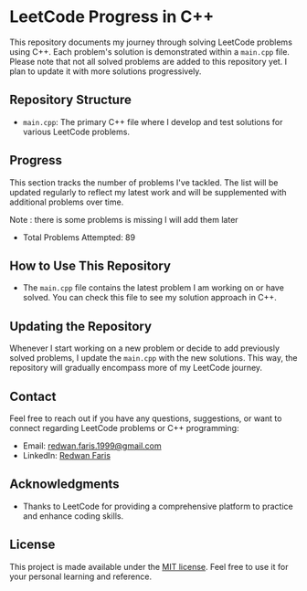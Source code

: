 # LeetCode Progress in C++

This repository documents my journey through solving LeetCode problems using C++. Each problem's solution is demonstrated within a `main.cpp` file. Please note that not all solved problems are added to this repository yet. I plan to update it with more solutions progressively.

## Repository Structure

- `main.cpp`: The primary C++ file where I develop and test solutions for various LeetCode problems.

## Progress

This section tracks the number of problems I've tackled. The list will be updated regularly to reflect my latest work and will be supplemented with additional problems over time.

Note : there is some problems is missing I will add them later

- Total Problems Attempted: 89

## How to Use This Repository

- The `main.cpp` file contains the latest problem I am working on or have solved. You can check this file to see my solution approach in C++.

## Updating the Repository

Whenever I start working on a new problem or decide to add previously solved problems, I update the `main.cpp` with the new solutions. This way, the repository will gradually encompass more of my LeetCode journey.

## Contact

Feel free to reach out if you have any questions, suggestions, or want to connect regarding LeetCode problems or C++ programming:

- Email: [redwan.faris.1999@gmail.com](mailto:redwan.faris.1999@gmail.com)
- LinkedIn: [Redwan Faris](https://www.linkedin.com/in/redwanfaris/)

## Acknowledgments

- Thanks to LeetCode for providing a comprehensive platform to practice and enhance coding skills.

## License

This project is made available under the [MIT license](LICENSE). Feel free to use it for your personal learning and reference.
